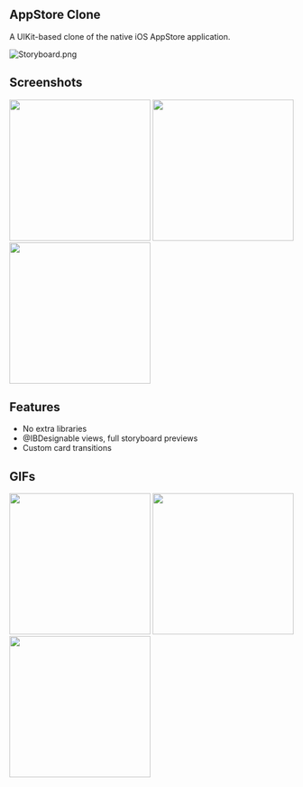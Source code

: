 ## AppStore Clone
A UIKit-based clone of the native iOS AppStore application.

![Storyboard.png](/../media/Storyboard.png "Storyboard")

## Screenshots
<p float="left">
  <img src="/../media/Today.png" width="250">
  <img src="/../media/Favourites.png" width="250">
  <img src="/../media/Account.png" width="250">
</p>

## Features
- No extra libraries
- @IBDesignable views, full storyboard previews
- Custom card transitions

## GIFs
<p float="left">
  <img src="/../media/Scroll.gif" width="250">
  <img src="/../media/Article.gif" width="250">
  <img src="/../media/Game.gif" width="250">
</p>
